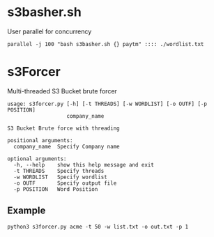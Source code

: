 # s3basher.sh
User parallel for concurrency
```
parallel -j 100 "bash s3basher.sh {} paytm" :::: ./wordlist.txt
```

# s3Forcer
Multi-threaded S3 Bucket  brute forcer

```
usage: s3forcer.py [-h] [-t THREADS] [-w WORDLIST] [-o OUTF] [-p POSITION]
                   company_name

S3 Bucket Brute force with threading

positional arguments:
  company_name  Specify Company name

optional arguments:
  -h, --help    show this help message and exit
  -t THREADS    Specify threads
  -w WORDLIST   Specify wordlist
  -o OUTF       Specify output file
  -p POSITION   Word Position

```


## Example

```
python3 s3forcer.py acme -t 50 -w list.txt -o out.txt -p 1 
```
